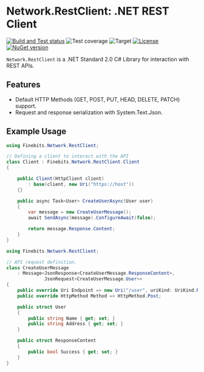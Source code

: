 # Network.RestClient: .NET REST Client

[![Build and Test status](https://github.com/finebits/Network.RestClient/actions/workflows/build-and-test.yml/badge.svg)](https://github.com/finebits/Network.RestClient/actions/workflows/build-and-test.yml)
![Test coverage](https://img.shields.io/endpoint?url=https://gist.githubusercontent.com/finebits-github/74f6d448f4f568a286d4622e92afbc75/raw/Network.RestClient-total-test-coverage.json)
![Target](https://img.shields.io/badge/dynamic/xml?label=Target&query=//TargetFramework[1]&url=https://raw.githubusercontent.com/finebits/Network.RestClient/main/source/Network.RestClient/Network.RestClient.csproj&labelColor=343b42)
[![License](https://img.shields.io/github/license/finebits/Network.RestClient.svg?labelColor=343b42)](https://github.com/finebits/Network.RestClient/blob/main/LICENSE)
[![NuGet version](https://img.shields.io/nuget/v/Finebits.Network.RestClient.svg?labelColor=343b42&logo=nuget)](https://www.nuget.org/packages/Finebits.Network.RestClient/)

`Network.RestClient` is a .NET Standard 2.0 C# Library for interaction with REST APIs.

## Features

- Default HTTP Methods (GET, POST, PUT, HEAD, DELETE, PATCH) support.
- Request and response serialization with System.Text.Json.

## Example Usage

```C#
using Finebits.Network.RestClient;

// Defining a client to interact with the API
class Client : Finebits.Network.RestClient.Client
{

    public Client(HttpClient client)
        : base(client, new Uri("https://host"))
    {}

    public async Task<User> CreateUserAsync(User user)
    {
        var message = new CreateUserMessage();
        await SendAsync(message).ConfigureAwait(false);

        return message.Response.Content;
    }
}
```

```C#
using Finebits.Network.RestClient;

// API request definition.
class CreateUserMessage 
    : Message<JsonResponse<CreateUserMessage.ResponseContent>,
              JsonRequest<CreateUserMessage.User>>
{
    public override Uri Endpoint => new Uri("/user", uriKind: UriKind.Relative);
    public override HttpMethod Method => HttpMethod.Post;

    public struct User
    {
        public string Name { get; set; }
        public string Address { get; set; }
    }

    public struct ResponseContent
    {
        public bool Success { get; set; }
    }
}
```
